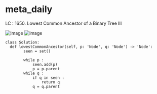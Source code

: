 # meta_daily
LC : 1650. Lowest Common Ancestor of a Binary Tree III

![image](https://github.com/atishay2/meta_daily/assets/52835993/b5f406f9-c31e-4891-a8f4-7b41cd1a9443)
![image](https://github.com/atishay2/meta_daily/assets/52835993/9a69bfcf-f320-49f4-84da-e2084fa0a29e)

    class Solution:
      def lowestCommonAncestor(self, p: 'Node', q: 'Node') -> 'Node':
            seen = set()
    
            while p :
                seen.add(p)
                p = p.parent
            while q :
                if q in seen :
                    return q
                q = q.parent
